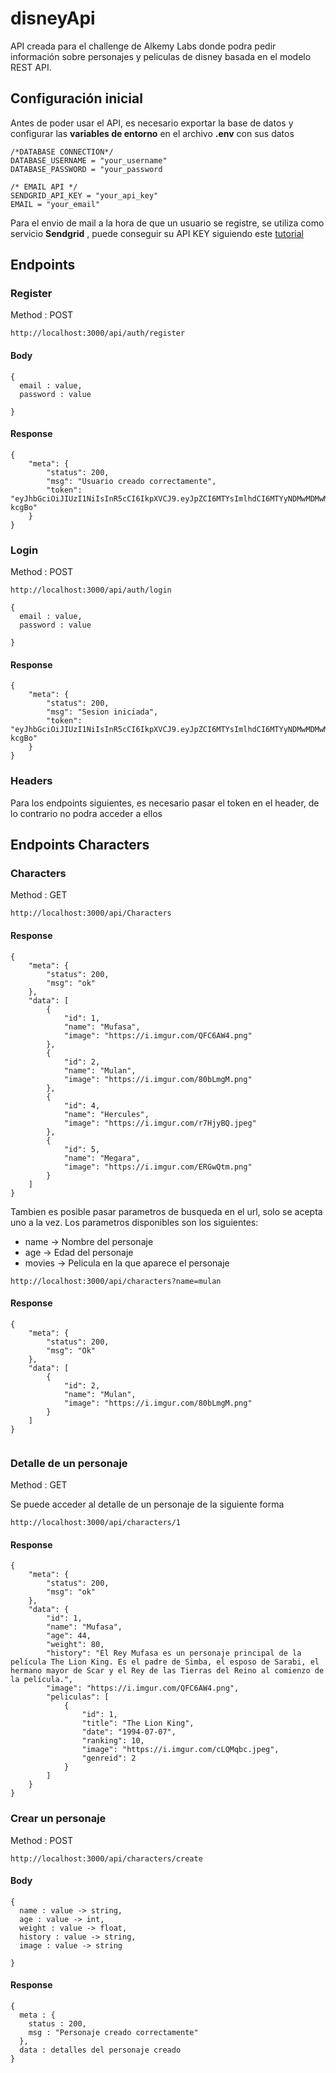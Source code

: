 # disneyApi

API creada para el challenge de Alkemy Labs donde podra pedir información sobre personajes y peliculas de disney basada en el modelo REST API.

## Configuración inicial

Antes de poder usar el API, es necesario exportar la base de datos y configurar las **variables de entorno** en el archivo **.env** con sus datos 

```
/*DATABASE CONNECTION*/
DATABASE_USERNAME = "your_username"
DATABASE_PASSWORD = "your_password

/* EMAIL API */
SENDGRID_API_KEY = "your_api_key"
EMAIL = "your_email"

```

Para el envio de mail a la hora de que un usuario se registre, se utiliza como servicio **Sendgrid** , puede conseguir su API KEY siguiendo este [tutorial](https://docs.sendgrid.com/for-developers/sending-email/api-getting-started)

## Endpoints

### Register 

Method : POST

```
http://localhost:3000/api/auth/register
```

#### Body

```
{
  email : value,
  password : value
  
}

```

#### Response

```
{
    "meta": {
        "status": 200,
        "msg": "Usuario creado correctamente",
        "token": "eyJhbGciOiJIUzI1NiIsInR5cCI6IkpXVCJ9.eyJpZCI6MTYsImlhdCI6MTYyNDMwMDMwMCwiZXhwIjoxNjI0Mzg2NzAwfQ.WYJdZqlnEKIG5bWokabB1fkO9rzJhXlLcL367-kcgBo"
    }
}

```

### Login

Method : POST

```
http://localhost:3000/api/auth/login
```


```
{
  email : value,
  password : value
  
}

```

#### Response

```
{
    "meta": {
        "status": 200,
        "msg": "Sesion iniciada",
        "token": "eyJhbGciOiJIUzI1NiIsInR5cCI6IkpXVCJ9.eyJpZCI6MTYsImlhdCI6MTYyNDMwMDMwMCwiZXhwIjoxNjI0Mzg2NzAwfQ.WYJdZqlnEKIG5bWokabB1fkO9rzJhXlLcL367-kcgBo"
    }
}

```

### Headers

Para los endpoints siguientes, es necesario pasar el token en el header, de lo contrario no podra acceder a ellos


## Endpoints Characters

### Characters

Method : GET

```
http://localhost:3000/api/Characters
```

#### Response

```
{
    "meta": {
        "status": 200,
        "msg": "ok"
    },
    "data": [
        {
            "id": 1,
            "name": "Mufasa",
            "image": "https://i.imgur.com/QFC6AW4.png"
        },
        {
            "id": 2,
            "name": "Mulan",
            "image": "https://i.imgur.com/80bLmgM.png"
        },
        {
            "id": 4,
            "name": "Hercules",
            "image": "https://i.imgur.com/r7HjyBQ.jpeg"
        },
        {
            "id": 5,
            "name": "Megara",
            "image": "https://i.imgur.com/ERGwQtm.png"
        }
    ]
}

```

Tambien es posible pasar parametros de busqueda en el url, solo se acepta uno a la vez. Los parametros disponibles son los siguientes:

- name -> Nombre del personaje
- age -> Edad del personaje
- movies -> Pelicula en la que aparece el personaje



```
http://localhost:3000/api/characters?name=mulan

```

#### Response

```
{
    "meta": {
        "status": 200,
        "msg": "Ok"
    },
    "data": [
        {
            "id": 2,
            "name": "Mulan",
            "image": "https://i.imgur.com/80bLmgM.png"
        }
    ]
}


```

### Detalle de un personaje
Method : GET

Se puede acceder al detalle de un personaje de la siguiente forma

```
http://localhost:3000/api/characters/1

```

#### Response

```
{
    "meta": {
        "status": 200,
        "msg": "ok"
    },
    "data": {
        "id": 1,
        "name": "Mufasa",
        "age": 44,
        "weight": 80,
        "history": "El Rey Mufasa es un personaje principal de la película The Lion King. Es el padre de Simba, el esposo de Sarabi, el hermano mayor de Scar y el Rey de las Tierras del Reino al comienzo de la película.",
        "image": "https://i.imgur.com/QFC6AW4.png",
        "peliculas": [
            {
                "id": 1,
                "title": "The Lion King",
                "date": "1994-07-07",
                "ranking": 10,
                "image": "https://i.imgur.com/cLQMqbc.jpeg",
                "genreid": 2
            }
        ]
    }
}

```

### Crear un personaje
Method : POST

```
http://localhost:3000/api/characters/create

```

#### Body

```
{
  name : value -> string,
  age : value -> int,
  weight : value -> float,
  history : value -> string,
  image : value -> string
  
}

```

#### Response 

```
{
  meta : {
    status : 200,
    msg : "Personaje creado correctamente"
  },
  data : detalles del personaje creado
}

```










